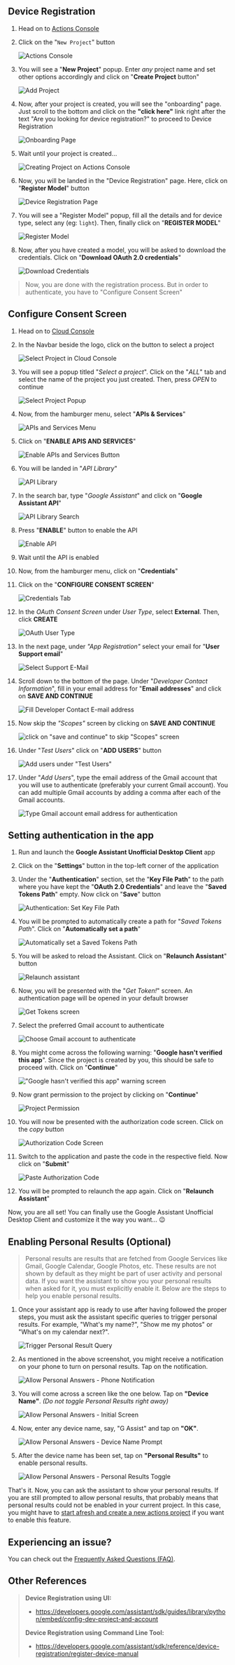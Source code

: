 ## Device Registration

1. Head on to [Actions Console](https://console.actions.google.com/)

2. Click on the "`New Project`" button

    ![Actions Console](https://github.com/Melvin-Abraham/Google-Assistant-Unofficial-Desktop-Client/blob/master/images/Wiki/actions-console.png)

3. You will see a "**New Project**" popup. Enter _any_ project name and set other options accordingly and click on "**Create Project** button"

    ![Add Project](https://github.com/Melvin-Abraham/Google-Assistant-Unofficial-Desktop-Client/blob/master/images/Wiki/add-project.png)

4. Now, after your project is created, you will see the "onboarding" page. Just scroll to the bottom and click on the **"click here"** link right after the text "Are you looking for device registration?" to proceed to Device Registration

    ![Onboarding Page](https://github.com/Melvin-Abraham/Google-Assistant-Unofficial-Desktop-Client/blob/master/images/Wiki/onboarding_screen.png)

5. Wait until your project is created...

    ![Creating Project on Actions Console](https://github.com/Melvin-Abraham/Google-Assistant-Unofficial-Desktop-Client/blob/master/images/Wiki/creating_project.png)

6. Now, you will be landed in the "Device Registration" page. Here, click on "**Register Model**" button

    ![Device Registration Page](https://github.com/Melvin-Abraham/Google-Assistant-Unofficial-Desktop-Client/blob/master/images/Wiki/device_reg_screen.png)

7. You will see a "Register Model" popup, fill all the details and for device type, select any (eg: `light`). Then, finally click on "**REGISTER MODEL**"

    ![Register Model](https://github.com/Melvin-Abraham/Google-Assistant-Unofficial-Desktop-Client/blob/master/images/Wiki/register-model.png)

8. Now, after you have created a model, you will be asked to download the credentials. Click on "**Download OAuth 2.0 credentials**"

    ![Download Credentials](https://github.com/Melvin-Abraham/Google-Assistant-Unofficial-Desktop-Client/blob/master/images/Wiki/download-credentials.png)

> Now, you are done with the registration process. But in order to authenticate, you have to "Configure Consent Screen"

## Configure Consent Screen

1. Head on to [Cloud Console](https://console.cloud.google.com/)

2. In the Navbar beside the logo, click on the button to select a project

    ![Select Project in Cloud Console](https://github.com/Melvin-Abraham/Google-Assistant-Unofficial-Desktop-Client/blob/master/images/Wiki/select-project-btn.png)

3. You will see a popup titled "*Select a project*". Click on the "*ALL*" tab and select the name of the project you just created. Then, press *OPEN* to continue

    ![Select Project Popup](https://github.com/Melvin-Abraham/Google-Assistant-Unofficial-Desktop-Client/blob/master/images/Wiki/select-project.png)

4. Now, from the hamburger menu, select "**APIs & Services**"

    ![APIs and Services Menu](https://github.com/Melvin-Abraham/Google-Assistant-Unofficial-Desktop-Client/blob/master/images/Wiki/API-and-services-menu.png)

5. Click on "**ENABLE APIS AND SERVICES**"

    ![Enable APIs and Services Button](https://github.com/Melvin-Abraham/Google-Assistant-Unofficial-Desktop-Client/blob/master/images/Wiki/enable-api.png)

6. You will be landed in "*API Library*"

    ![API Library](https://github.com/Melvin-Abraham/Google-Assistant-Unofficial-Desktop-Client/blob/master/images/Wiki/api-lib.png)

7. In the search bar, type "*Google Assistant*" and click on "**Google Assistant API**"

    ![API Library Search](https://github.com/Melvin-Abraham/Google-Assistant-Unofficial-Desktop-Client/blob/master/images/Wiki/api-lib-search.png)

8. Press "**ENABLE**" button to enable the API

    ![Enable API](https://github.com/Melvin-Abraham/Google-Assistant-Unofficial-Desktop-Client/blob/master/images/Wiki/enable-api-btn.png)

9. Wait until the API is enabled

10. Now, from the hamburger menu, click on "**Credentials**"

11. Click on the "**CONFIGURE CONSENT SCREEN**"

    ![Credentials Tab](https://github.com/Melvin-Abraham/Google-Assistant-Unofficial-Desktop-Client/blob/master/images/Wiki/credentials.png)

12. In the *OAuth Consent Screen* under *User Type*, select **External**. Then, click **CREATE**

    ![OAuth User Type](https://github.com/Melvin-Abraham/Google-Assistant-Unofficial-Desktop-Client/blob/master/images/Wiki/oauth-user-type.png)

13. In the next page, under *"App Registration"* select your email for "**User Support email**"

    ![Select Support E-Mail](https://github.com/Melvin-Abraham/Google-Assistant-Unofficial-Desktop-Client/blob/master/images/Wiki/support-email.png)

14. Scroll down to the bottom of the page. Under "*Developer Contact Information*", fill in your email address for "**Email addresses**" and click on **SAVE AND CONTINUE**

    ![Fill Developer Contact E-mail address](https://github.com/Melvin-Abraham/Google-Assistant-Unofficial-Desktop-Client/blob/master/images/Wiki/dev-contact-info.png)

15. Now skip the *"Scopes"* screen by clicking on **SAVE AND CONTINUE**

    ![click on "save and continue" to skip "Scopes" screen](https://github.com/Melvin-Abraham/Google-Assistant-Unofficial-Desktop-Client/blob/master/images/Wiki/scopes-screen.png)

16. Under "*Test Users*" click on "**ADD USERS**" button

    ![Add users under "Test Users"](https://github.com/Melvin-Abraham/Google-Assistant-Unofficial-Desktop-Client/blob/master/images/Wiki/add-users.png)

17. Under "*Add Users*", type the email address of the Gmail account that you will use to authenticate (preferably your current Gmail account). You can add multiple Gmail accounts by adding a comma after each of the Gmail accounts.

    ![Type Gmail account email address for authentication](https://github.com/Melvin-Abraham/Google-Assistant-Unofficial-Desktop-Client/blob/master/images/Wiki/add-users-sidebar.png)

## Setting authentication in the app

1. Run and launch the **Google Assistant Unofficial Desktop Client** app

2. Click on the "**Settings**" button in the top-left corner of the application

3. Under the "**Authentication**" section, set the "**Key File Path**" to the path where you have kept the "**OAuth 2.0 Credentials**" and leave the "**Saved Tokens Path**" empty. Now click on "**Save**" button

    ![Authentication: Set Key File Path](https://github.com/Melvin-Abraham/Google-Assistant-Unofficial-Desktop-Client/blob/master/images/Wiki/assist-settings-auth.png)

4. You will be prompted to automatically create a path for "*Saved Tokens Path*". Click on "**Automatically set a path**"

    ![Automatically set a Saved Tokens Path](https://github.com/Melvin-Abraham/Google-Assistant-Unofficial-Desktop-Client/blob/master/images/Wiki/assist-set-tokens-path.png)

5. You will be asked to reload the Assistant. Click on "**Relaunch Assistant**" button

    ![Relaunch assistant](https://github.com/Melvin-Abraham/Google-Assistant-Unofficial-Desktop-Client/blob/master/images/Wiki/assist-relaunch-assistant.png)

6. Now, you will be presented with the "*Get Token!*" screen. An authentication page will be opened in your default browser

    ![Get Tokens screen](https://github.com/Melvin-Abraham/Google-Assistant-Unofficial-Desktop-Client/blob/master/images/Wiki/assist-get-tokens.png)

7. Select the preferred Gmail account to authenticate

    ![Choose Gmail account to authenticate](https://github.com/Melvin-Abraham/Google-Assistant-Unofficial-Desktop-Client/blob/master/images/Wiki/choose-gmail-account.png)

8. You might come across the following warning: "**Google hasn't verified this app**". Since the project is created by you, this should be safe to proceed with. Click on "**Continue**"

    !["Google hasn't verified this app" warning screen](https://github.com/Melvin-Abraham/Google-Assistant-Unofficial-Desktop-Client/blob/master/images/Wiki/app-not-verified-err.png)

9. Now grant permission to the project by clicking on "**Continue**"

    ![Project Permission](https://github.com/Melvin-Abraham/Google-Assistant-Unofficial-Desktop-Client/blob/master/images/Wiki/grant-app-permission.png)

10. You will now be presented with the authorization code screen. Click on the *copy* button

    ![Authorization Code Screen](https://github.com/Melvin-Abraham/Google-Assistant-Unofficial-Desktop-Client/blob/master/images/Wiki/copy-auth-code.png)

11. Switch to the application and paste the code in the respective field. Now click on "**Submit**"

    ![Paste Authorization Code](https://github.com/Melvin-Abraham/Google-Assistant-Unofficial-Desktop-Client/blob/master/images/Wiki/assist-paste-code.png)

12. You will be prompted to relaunch the app again. Click on "**Relaunch Assistant**"

Now, you are all set! You can finally use the Google Assistant Unofficial Desktop Client and customize it the way you want... 😉

## Enabling Personal Results (Optional)

> Personal results are results that are fetched from Google Services like Gmail, Google Calendar, Google Photos, etc. These results are not shown by default as they might be part of user activity and personal data. If you want the assistant to show you your personal results when asked for it, you must explicitly enable it. Below are the steps to help you enable personal results.

1. Once your assistant app is ready to use after having followed the proper steps, you must ask the assistant specific queries to trigger personal results. For example, "What's my name?", "Show me my photos" or "What's on my calendar next?".

    ![Trigger Personal Result Query](https://github.com/Melvin-Abraham/Google-Assistant-Unofficial-Desktop-Client/blob/master/images/Wiki/assist-personal-results-permission.png)

2. As mentioned in the above screenshot, you might receive a notification on your phone to turn on personal results. Tap on the notification.

    ![Allow Personal Answers - Phone Notification](https://github.com/Melvin-Abraham/Google-Assistant-Unofficial-Desktop-Client/blob/master/images/Wiki/phone-allow-personal-answers-notification.jpeg)

3. You will come across a screen like the one below. Tap on **"Device Name"**. _(Do not toggle Personal Results right away)_

    ![Allow Personal Answers - Initial Screen](https://github.com/Melvin-Abraham/Google-Assistant-Unofficial-Desktop-Client/blob/master/images/Wiki/phone-allow-personal-answers-screen.jpeg)

4. Now, enter any device name, say, "G Assist" and tap on **"OK"**.

    ![Allow Personal Answers - Device Name Prompt](https://github.com/Melvin-Abraham/Google-Assistant-Unofficial-Desktop-Client/blob/master/images/Wiki/phone-allow-personal-answers-device-name.jpeg)

5. After the device name has been set, tap on **"Personal Results"** to enable personal results.

    ![Allow Personal Answers - Personal Results Toggle](https://github.com/Melvin-Abraham/Google-Assistant-Unofficial-Desktop-Client/blob/master/images/Wiki/phone-allow-personal-answers-toggle.jpeg)

That's it. Now, you can ask the assistant to show your personal results. If you are still prompted to allow personal results, that probably means that personal results could not be enabled in your current project. In this case, you might have to [start afresh and create a new actions project](#device-registration) if you want to enable this feature.

## Experiencing an issue?

You can check out the [Frequently Asked Questions (FAQ)](https://github.com/Melvin-Abraham/Google-Assistant-Unofficial-Desktop-Client/wiki/Frequently-Asked-Questions-(FAQ)).

## Other References

> **Device Registration using UI:**
>
> - https://developers.google.com/assistant/sdk/guides/library/python/embed/config-dev-project-and-account
>
> **Device Registration using Command Line Tool:**
>
> - https://developers.google.com/assistant/sdk/reference/device-registration/register-device-manual
